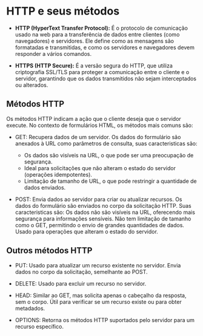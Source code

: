 # HTTP e seus métodos

- **HTTP (HyperText Transfer Protocol):** É o protocolo de comunicação usado na web para a transferência de dados entre clientes (como navegadores) e servidores. Ele define como as mensagens são formatadas e transmitidas, e como os servidores e navegadores devem responder a vários comandos.

- **HTTPS (HTTP Secure):** É a versão segura do HTTP, que utiliza criptografia SSL/TLS para proteger a comunicação entre o cliente e o servidor, garantindo que os dados transmitidos não sejam interceptados ou alterados.

## Métodos HTTP

Os métodos HTTP indicam a ação que o cliente deseja que o servidor execute. No contexto de formulários HTML, os métodos mais comuns são:

- GET: Recupera dados de um servidor. Os dados do formulário são anexados à URL como parâmetros de consulta, suas caracteristicas são: 
    - Os dados são visíveis na URL, o que pode ser uma preocupação de segurança.
    - Ideal para solicitações que não alteram o estado do servidor (operações idempotentes).
    - Limitação de tamanho de URL, o que pode restringir a quantidade de dados enviados.

- POST: Envia dados ao servidor para criar ou atualizar recursos. Os dados do formulário são enviados no corpo da solicitação HTTP. Suas caracteristicas são: Os dados não são visíveis na URL, oferecendo mais segurança para informações sensíveis. Não tem limitação de tamanho como o GET, permitindo o envio de grandes quantidades de dados. Usado para operações que alteram o estado do servidor.

## Outros métodos HTTP

- PUT: Usado para atualizar um recurso existente no servidor. Envia dados no corpo da solicitação, semelhante ao POST.

- DELETE: Usado para excluir um recurso no servidor.

- HEAD: Similar ao GET, mas solicita apenas o cabeçalho da resposta, sem o corpo. Útil para verificar se um recurso existe ou para obter metadados.

- OPTIONS: Retorna os métodos HTTP suportados pelo servidor para um recurso específico.